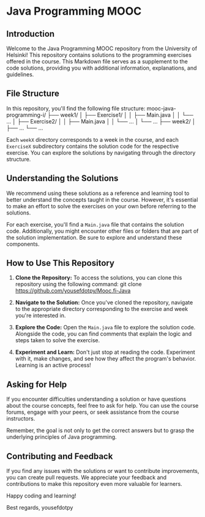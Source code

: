 # Java Programming MOOC

## Introduction

Welcome to the Java Programming MOOC repository from the University of Helsinki! This repository contains solutions to the programming exercises offered in the course. This Markdown file serves as a supplement to the code solutions, providing you with additional information, explanations, and guidelines.

## File Structure


In this repository, you'll find the following file structure:
mooc-java-programming-i/
├── week1/
│ ├── Exercise1/
│ │ ├── Main.java
│ │ └── ...
│ ├── Exercise2/
│ │ ├── Main.java
│ │ └── ...
│ └── ...
├── week2/
│ ├── ...
└── ...

Each `weekX` directory corresponds to a week in the course, and each `ExerciseX` subdirectory contains the solution code for the respective exercise. You can explore the solutions by navigating through the directory structure.

## Understanding the Solutions

We recommend using these solutions as a reference and learning tool to better understand the concepts taught in the course. However, it's essential to make an effort to solve the exercises on your own before referring to the solutions.

For each exercise, you'll find a `Main.java` file that contains the solution code. Additionally, you might encounter other files or folders that are part of the solution implementation. Be sure to explore and understand these components.

## How to Use This Repository

1. **Clone the Repository:** To access the solutions, you can clone this repository using the following command:
git clone https://github.com/yousefdotpy/Mooc.fi-Java

2. **Navigate to the Solution:** Once you've cloned the repository, navigate to the appropriate directory corresponding to the exercise and week you're interested in.

3. **Explore the Code:** Open the `Main.java` file to explore the solution code. Alongside the code, you can find comments that explain the logic and steps taken to solve the exercise.

4. **Experiment and Learn:** Don't just stop at reading the code. Experiment with it, make changes, and see how they affect the program's behavior. Learning is an active process!

## Asking for Help

If you encounter difficulties understanding a solution or have questions about the course concepts, feel free to ask for help. You can use the course forums, engage with your peers, or seek assistance from the course instructors.

Remember, the goal is not only to get the correct answers but to grasp the underlying principles of Java programming.

## Contributing and Feedback

If you find any issues with the solutions or want to contribute improvements, you can create pull requests. We appreciate your feedback and contributions to make this repository even more valuable for learners.

Happy coding and learning!

Best regards,
yousefdotpy
